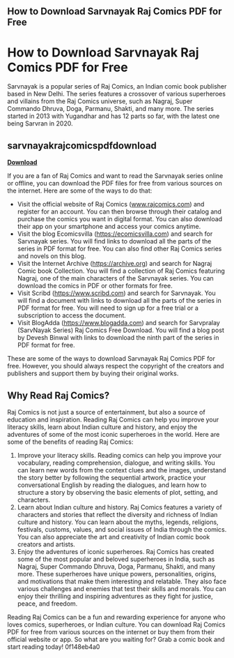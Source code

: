 ## How to Download Sarvnayak Raj Comics PDF for Free

  
# How to Download Sarvnayak Raj Comics PDF for Free
 
Sarvnayak is a popular series of Raj Comics, an Indian comic book publisher based in New Delhi. The series features a crossover of various superheroes and villains from the Raj Comics universe, such as Nagraj, Super Commando Dhruva, Doga, Parmanu, Shakti, and many more. The series started in 2013 with Yugandhar and has 12 parts so far, with the latest one being Sarvran in 2020.
 
## sarvnayakrajcomicspdfdownload


[**Download**](https://www.google.com/url?q=https%3A%2F%2Fgeags.com%2F2tKFmI&sa=D&sntz=1&usg=AOvVaw0dBOqxP6kg4ULBKURW7G14)

 
If you are a fan of Raj Comics and want to read the Sarvnayak series online or offline, you can download the PDF files for free from various sources on the internet. Here are some of the ways to do that:
 
- Visit the official website of Raj Comics (www.rajcomics.com) and register for an account. You can then browse through their catalog and purchase the comics you want in digital format. You can also download their app on your smartphone and access your comics anytime.
- Visit the blog Ecomicsvilla (https://ecomicsvilla.com) and search for Sarvnayak series. You will find links to download all the parts of the series in PDF format for free. You can also find other Raj Comics series and novels on this blog.
- Visit the Internet Archive (https://archive.org) and search for Nagraj Comic book Collection. You will find a collection of Raj Comics featuring Nagraj, one of the main characters of the Sarvnayak series. You can download the comics in PDF or other formats for free.
- Visit Scribd (https://www.scribd.com) and search for Sarvnayak. You will find a document with links to download all the parts of the series in PDF format for free. You will need to sign up for a free trial or a subscription to access the document.
- Visit BlogAdda (https://www.blogadda.com) and search for Sarvpralay (SarvNayak Series) Raj Comics Free Download. You will find a blog post by Devesh Binwal with links to download the ninth part of the series in PDF format for free.

These are some of the ways to download Sarvnayak Raj Comics PDF for free. However, you should always respect the copyright of the creators and publishers and support them by buying their original works.
  
## Why Read Raj Comics?
 
Raj Comics is not just a source of entertainment, but also a source of education and inspiration. Reading Raj Comics can help you improve your literacy skills, learn about Indian culture and history, and enjoy the adventures of some of the most iconic superheroes in the world. Here are some of the benefits of reading Raj Comics:

1. Improve your literacy skills. Reading comics can help you improve your vocabulary, reading comprehension, dialogue, and writing skills. You can learn new words from the context clues and the images, understand the story better by following the sequential artwork, practice your conversational English by reading the dialogues, and learn how to structure a story by observing the basic elements of plot, setting, and characters.
2. Learn about Indian culture and history. Raj Comics features a variety of characters and stories that reflect the diversity and richness of Indian culture and history. You can learn about the myths, legends, religions, festivals, customs, values, and social issues of India through the comics. You can also appreciate the art and creativity of Indian comic book creators and artists.
3. Enjoy the adventures of iconic superheroes. Raj Comics has created some of the most popular and beloved superheroes in India, such as Nagraj, Super Commando Dhruva, Doga, Parmanu, Shakti, and many more. These superheroes have unique powers, personalities, origins, and motivations that make them interesting and relatable. They also face various challenges and enemies that test their skills and morals. You can enjoy their thrilling and inspiring adventures as they fight for justice, peace, and freedom.

Reading Raj Comics can be a fun and rewarding experience for anyone who loves comics, superheroes, or Indian culture. You can download Raj Comics PDF for free from various sources on the internet or buy them from their official website or app. So what are you waiting for? Grab a comic book and start reading today!
 0f148eb4a0
